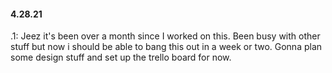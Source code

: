#### 4.28.21

.1: Jeez it's been over a month since I worked on this. Been busy with other stuff but now i should be able to bang this out in a week or two. Gonna plan some design stuff and set up the trello board for now.